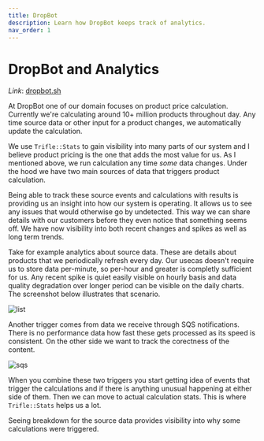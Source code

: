 ```yaml
---
title: DropBot
description: Learn how DropBot keeps track of analytics.
nav_order: 1
---
```


# DropBot and Analytics

*Link*: [dropbot.sh](https://dropbot.sh) 

At DropBot one of our domain focuses on product price calculation. Currently we're calculating around 10+ million products throughout day. Any time source data or other input for a product changes, we automatically update the calculation.

We use `Trifle::Stats` to gain visibility into many parts of our system and I believe product pricing is the one that adds the most value for us. As I mentioned above, we run calculation any time _some_ data changes. Under the hood we have two main sources of data that triggers product calculation.

Being able to track these source events and calculations with results is providing us an insight into how our system is operating. It allows us to see any issues that would otherwise go by undetected. This way we can share details with our customers before they even notice that something seems off. We have now visibility into both recent changes and spikes as well as long term trends.

Take for example analytics about source data. These are details about products that we periodically refresh every day. Our usecas doesn't require us to store data per-minute, so per-hour and greater is completly sufficient for us. Any recent spike is quiet easily visible on hourly basis and data quality degradation over longer period can be visible on the daily charts. The screenshot below illustrates that scenario. 

![list](dropbot/daily_source.png)

Another trigger comes from data we receive through SQS notifications. There is no performance data how fast these gets processed as its speed is consistent. On the other side we want to track the corectness of the content.

![sqs](dropbot/daily_sqs.png)

When you combine these two triggers you start getting idea of events that trigger the calculations and if there is anything unusual happening at either side of them. Then we can move to actual calculation stats. This is where `Trifle::Stats` helps us a lot.

Seeing breakdown for the source data provides visibility into why some calculations were triggered.
